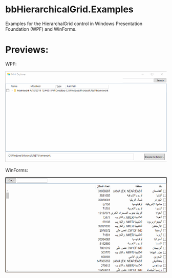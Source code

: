 # bbHierarchicalGrid.Examples
Examples for the HierarchalGrid control in Windows Presentation Foundation (WPF) and WinForms.  
# Previews:


WPF: 


![bbHierarchicalGrid WPF demo](Resources/preview.gif)


WinForms: 


![bbHierarchicalGrid WPF demo](Resources/preview_winforms.gif)
